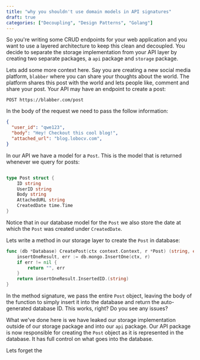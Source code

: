 ```yaml
---
title: "why you shouldn't use domain models in API signatures"
draft: true
categories: ["Decoupling", "Design Patterns", "Golang"]
---
```


So you're writing some CRUD endpoints for your web application and you want to use a 
layered architecture to keep this clean and decoupled. You decide to separate the 
storage implementation from your API layer by creating two separate packages, a `api` 
package and `storage` package.

Lets add some more context here. Say you are creating a new social media platform, `blabber`
where you can share your thoughts about the world. The platform shares this post with the world
and lets people like, comment and share your post. Your API may have an endpoint to create a post:

`POST https://blabber.com/post`

In the body of the request we need to pass the follow information:  

```json
{
  "user_id": "qwe123",
  "body": "Hey! Checkout this cool blog!",
  "attached_url": "blog.lobocv.com",
}
```

In our API we have a model for a `Post`. This is the model that is returned whenever
we query for posts:

```go

type Post struct {
	ID string
	UserID string
	Body string
	AttachedURL string
	CreatedDate time.Time
}
```

Notice that in our database model for the `Post` we also store the date at which
the `Post` was created under `CreatedDate`.

Lets write a method in our storage layer to create the `Post` in database:

```go
func (db *Database) CreatePost(ctx context.Context, r *Post) (string, error) {
    insertOneResult, err := db.mongo.InsertOne(ctx, r)
    if err != nil {
    	return "", err
    }
    return insertOneResult.InsertedID.(string)
}
```

In the method signature, we pass the entire `Post` object, leaving the body of the function to 
simply insert it into the database and return the auto-generated database ID. This works, right?
Do you see any issues?

What we've done here is we have leaked our storage implementation outside of our storage package 
and into our `api` package. Our API package is now responsible for creating the `Post` 
object as it is represented in the database. It has full control on what goes into the database.

Lets forget the 
